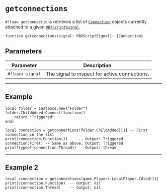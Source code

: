 # `getconnections`

`#!luau getconnections` retrieves a list of [`Connection`](./Connection.md) objects currently attached to a given [`RBXScriptSignal`](https://create.roblox.com/docs/reference/engine/datatypes/RBXScriptSignal).

```luau
function getconnections(signal: RBXScriptSignal): {Connection}
```

## Parameters

| Parameter         | Description                                   |
|-------------------|-----------------------------------------------|
| `#!luau signal`     | The signal to inspect for active connections. |

---

## Example

```luau title="Inspecting and invoking a Luau connection" linenums="1"
local folder = Instance.new("Folder")
folder.ChildAdded:Connect(function()
    return "Triggered"
end)

local connection = getconnections(folder.ChildAdded)[1] -- First connection in the list
print(connection.Function())     -- Output: Triggered
connection:Fire() -- Same as above, Output: Triggered
print(typeof(connection.Thread)) -- Output: thread
```

---

## Example 2

```luau title="Accessing a foreign/C connection" linenums="1"
local cconnection = getconnections(game.Players.LocalPlayer.Idled)[1]
print(cconnection.Function)  -- Output: nil
print(cconnection.Thread)    -- Output: nil
```
